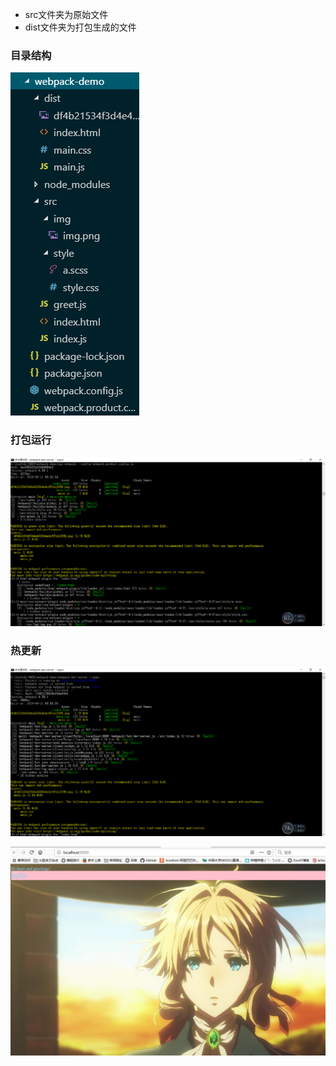 - src文件夹为原始文件
- dist文件夹为打包生成的文件

### 目录结构

![](pic/1.png)

### 打包运行

![](pic/2.png)

### 热更新

![](pic/3.png)

![](pic/3.jpg)

